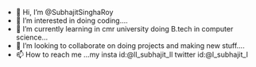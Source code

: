 - 👋 Hi, I’m @SubhajitSinghaRoy
- 👀 I’m interested in doing coding....
- 🌱 I’m currently learning in cmr university doing B.tech in computer science...
- 💞️ I’m looking to collaborate on doing projects and making new stuff....
- 📫 How to reach me ...my insta id:@ll_subhajit_ll
twitter id:@l_subhajit_l

<!---
SubhajitSinghaRoy/SubhajitSinghaRoy is a ✨ special ✨ repository because its `README.md` (this file) appears on your GitHub profile.
You can click the Preview link to take a look at your changes.
--->
